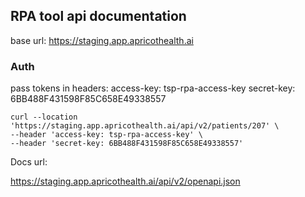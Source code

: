 ## RPA tool api documentation

base url: https://staging.app.apricothealth.ai

### Auth

pass tokens in headers:
access-key: tsp-rpa-access-key
secret-key: 6BB488F431598F85C658E49338557

```
curl --location 'https://staging.app.apricothealth.ai/api/v2/patients/207' \
--header 'access-key: tsp-rpa-access-key' \
--header 'secret-key: 6BB488F431598F85C658E49338557'
```

Docs url:

https://staging.app.apricothealth.ai/api/v2/openapi.json
